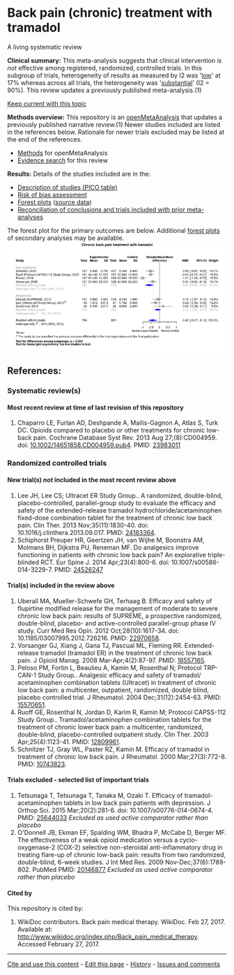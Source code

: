 Back pain (chronic) treatment with tramadol
============================================
A living systematic review

**Clinical summary:** This meta-analysis suggests that clinical intervention *is not* effective among registered, randomized, controlled trials. In this subgroup of trials, heterogeneity of results as measured by I2 was '[low](http://handbook.cochrane.org/chapter_9/9_5_2_identifying_and_measuring_heterogeneity.htm)' at 17% whereas across all trials, the heterogeneity was '[substantial](http://handbook.cochrane.org/chapter_9/9_5_2_identifying_and_measuring_heterogeneity.htm)' (I2 = 90%). This review updates a previously published meta-analysis.(1)

[Keep current with this topic](../master/files/searching/Keep-up.md)

**Methods overview:** This repository is an [openMetaAnalysis](https://openmetaanalysis.github.io/) that updates a previously published narrative review.(1) Newer studies included are listed in the references below. Rationale for newer trials excluded may be listed at the end of the references. 
* [Methods](http://openmetaanalysis.github.io/methods.html) for openMetaAnalysis
* [Evidence search](../master/files/searching/evidence-search.md) for this review

**Results:** Details of the studies included are in the:
* [Description of studies (PICO table)](../master/files/study-details/pico-table.md)
* [Risk of bias assessment](../master/files/study-details/risk-of-bias.md)
* [Forest plots](../master/files/forest-plots) ([source data](../../tree/master/files/data))
* [Reconciliation of conclusions and trials included with prior meta-analyses](../master/files/reconcilation-tables)

The forest plot for the primary outcomes are below. Additional [forest plots](../master/files/forest-plots) of secondary analyses may be available. ![Principle results](https://github.com/openMetaAnalysis/back-pain-chronic-treatment-with-tramadol/blob/master/files/forest-plots/Outcome-Primary.png "Principle results")

References:
----------------------------------

### Systematic review(s)
#### Most recent review at time of last revision of this repository
1. Chaparro LE, Furlan AD, Deshpande A, Mailis-Gagnon A, Atlas S, Turk DC. Opioids compared to placebo or other treatments for chronic low-back pain. Cochrane Database Syst Rev. 2013 Aug 27;(8):CD004959. doi: [10.1002/14651858.CD004959.pub4](http://dx.doi.org/10.1002/14651858.CD004959.pub4). PMID: [23983011](http://pubmed.gov/23983011)

### Randomized controlled trials
#### New trial(s) *not* included in the most recent review above
1. Lee JH, Lee CS; Ultracet ER Study Group.. A randomized, double-blind, placebo-controlled, parallel-group study to evaluate the efficacy and safety of the extended-release tramadol hydrochloride/acetaminophen fixed-dose combination tablet for the treatment of chronic low back pain. Clin Ther. 2013 Nov;35(11):1830-40. doi: 10.1016/j.clinthera.2013.09.017. PMID: [24183364](http://pubmed.gov/24183364).
2. Schiphorst Preuper HR, Geertzen JH, van Wijhe M, Boonstra AM, Molmans BH, Dijkstra PU, Reneman MF. Do analgesics improve functioning in patients with chronic low back pain? An explorative triple-blinded RCT. Eur Spine J. 2014 Apr;23(4):800-6. doi: 10.1007/s00586-014-3229-7. PMID: [24526247](http://pubmed.gov/24526247)

#### Trial(s) included in the review above
1. Uberall MA, Mueller-Schwefe GH, Terhaag B. Efficacy and safety of flupirtine modified release for the management of moderate to severe chronic low back pain: results of SUPREME, a prospective randomized, double-blind, placebo- and active-controlled parallel-group phase IV study. Curr Med Res Opin. 2012 Oct;28(10):1617-34. doi: 10.1185/03007995.2012.726216. PMID: [22970658](http://pubmed.gov/22970658).
2. Vorsanger GJ, Xiang J, Gana TJ, Pascual ML, Fleming RR. Extended-release tramadol (tramadol ER) in the treatment of chronic low back pain. J Opioid Manag. 2008 Mar-Apr;4(2):87-97. PMID: [18557165](http://pubmed.gov/18557165).
3. Peloso PM, Fortin L, Beaulieu A, Kamin M, Rosenthal N; Protocol TRP-CAN-1
Study Group.. Analgesic efficacy and safety of tramadol/ acetaminophen combination tablets (Ultracet) in treatment of chronic low back pain: a multicenter, outpatient, randomized, double blind, placebo controlled trial. J Rheumatol. 2004 Dec;31(12):2454-63. PMID: [15570651](http://pubmed.gov/15570651).
4. Ruoff GE, Rosenthal N, Jordan D, Karim R, Kamin M; Protocol CAPSS-112 Study Group.. Tramadol/acetaminophen combination tablets for the treatment of chronic lower back pain: a multicenter, randomized, double-blind, placebo-controlled
outpatient study. Clin Ther. 2003 Apr;25(4):1123-41. PMID: [12809961](http://pubmed.gov/12809961).
5. Schnitzer TJ, Gray WL, Paster RZ, Kamin M. Efficacy of tramadol in treatment of chronic low back pain. J Rheumatol. 2000 Mar;27(3):772-8. PMID: [10743823](http://pubmed.gov/10743823).

#### Trials excluded - selected list of important trials
1. Tetsunaga T, Tetsunaga T, Tanaka M, Ozaki T. Efficacy of tramadol-acetaminophen tablets in low back pain patients with depression. J Orthop Sci. 2015 Mar;20(2):281-6. doi: 10.1007/s00776-014-0674-4. PMID: [25644033](http://pubmed.gov/25644033) *Excluded as used active comparator rather than placebo*
2. O'Donnell JB, Ekman EF, Spalding WM, Bhadra P, McCabe D, Berger MF. The effectiveness of a weak opioid medication versus a cyclo-oxygenase-2 (COX-2) selective non-steroidal anti-inflammatory drug in treating flare-up of chronic low-back pain: results from two randomized, double-blind, 6-week studies. J Int Med Res. 2009 Nov-Dec;37(6):1789-802. PubMed PMID: [20146877](http://pubmed.gov/20146877) *Excluded as used active comparator rather than placebo*

#### Cited by
This repository is cited by:

1. WikiDoc contributors. Back pain medical therapy. WikiDoc. Feb 27, 2017. Available at: http://www.wikidoc.org/index.php/Back_pain_medical_therapy. Accessed February 27, 2017. 

-------------------------------
[Cite and use this content](https://github.com/openMetaAnalysis/openMetaAnalysis.github.io/blob/master/reusing.MD)  - [Edit this page](../../edit/master/README.md) - [History](../../commits/master/README.md)  - 
[Issues and comments](../../issues?q=is%3Aboth+is%3Aissue)
